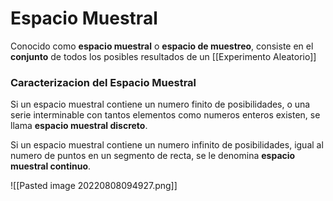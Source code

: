 # Espacio Muestral
Conocido como **espacio muestral** o **espacio de muestreo**, consiste en el **conjunto** de todos los posibles resultados de un [[Experimento Aleatorio]]

### Caracterizacion del Espacio Muestral

Si un espacio muestral contiene un numero finito de posibilidades, o una serie interminable con tantos elementos como numeros enteros existen, se llama **espacio muestral discreto**.

Si un espacio muestral contiene un numero infinito de posibilidades, igual al numero de puntos en un segmento de recta, se le denomina **espacio muestral continuo**.

![[Pasted image 20220808094927.png]]